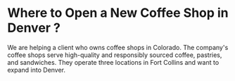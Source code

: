 # Where to Open a New Coffee Shop in Denver ?
We are helping a client who owns coffee shops in Colorado. The company's coffee shops serve high-quality and responsibly sourced coffee, pastries, and sandwiches. They operate three locations in Fort Collins and want to expand into Denver.
